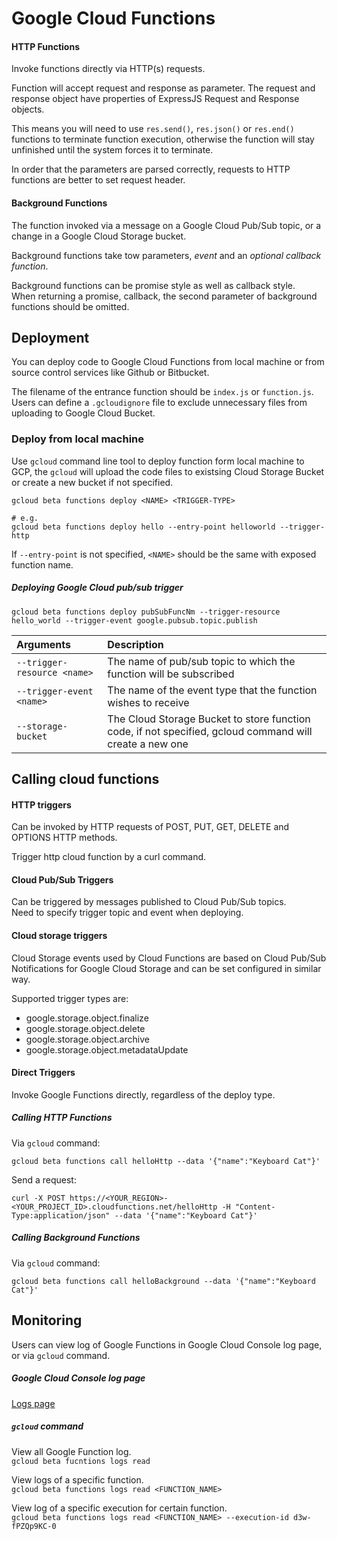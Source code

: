 # Google Cloud Functions

#### HTTP Functions
Invoke functions directly via HTTP(s) requests.

Function will accept request and response as parameter. The request and response object have properties of ExpressJS Request and Response objects.

This means you will need to use `res.send()`, `res.json()` or `res.end()` functions to terminate function execution, otherwise the function will stay unfinished until the system forces it to terminate.

In order that the parameters are parsed correctly, requests to HTTP functions are better to set request header.

#### Background Functions
The function invoked via a message on a Google Cloud Pub/Sub topic, or a change in a Google Cloud Storage bucket.  

Background functions take tow parameters, *event* and an *optional callback function*.

Background functions can be promise style as well as callback style.  
When returning a promise, callback, the second parameter of background functions should be omitted.


## Deployment
You can deploy code to Google Cloud Functions from local machine or from source control services like Github or Bitbucket.

The filename of the entrance function should be `index.js` or `function.js`.  
Users can define a `.gcloudignore` file to exclude unnecessary files from uploading to Google Cloud Bucket.


### Deploy from local machine
Use `gcloud` command line tool to deploy function form local machine to GCP, the `gcloud` will upload the code files to existsing Cloud Storage Bucket or create a new bucket if not specified.


```
gcloud beta functions deploy <NAME> <TRIGGER-TYPE>

# e.g.
gcloud beta functions deploy hello --entry-point helloworld --trigger-http
```

If `--entry-point` is not specified, `<NAME>` should be the same with exposed function name.

##### Deploying Google Cloud pub/sub trigger

```
gcloud beta functions deploy pubSubFuncNm --trigger-resource hello_world --trigger-event google.pubsub.topic.publish
```

Arguments | Description
:---- | :----
`--trigger-resource <name>` | The name of pub/sub topic to which the function will be subscribed
`--trigger-event <name>` | The name of the event type that the function wishes to receive
`--storage-bucket` | The Cloud Storage Bucket to store function code, if not specified, gcloud command will create a new one


## Calling cloud functions
#### HTTP triggers
Can be invoked by HTTP requests of POST, PUT, GET, DELETE and OPTIONS HTTP methods.

Trigger http cloud function by a curl command.

#### Cloud Pub/Sub Triggers
Can be triggered by messages published to Cloud Pub/Sub topics.  
Need to specify trigger topic and event when deploying.

#### Cloud storage triggers
Cloud Storage events used by Cloud Functions are based on Cloud Pub/Sub Notifications for Google Cloud Storage and can be set configured in similar way.

Supported trigger types are:

* google.storage.object.finalize
* google.storage.object.delete
* google.storage.object.archive
* google.storage.object.metadataUpdate

#### Direct Triggers
Invoke Google Functions directly, regardless of the deploy type.

##### Calling HTTP Functions
Via `gcloud` command:  

```
gcloud beta functions call helloHttp --data '{"name":"Keyboard Cat"}'
```

Send a request:

```
curl -X POST https://<YOUR_REGION>-<YOUR_PROJECT_ID>.cloudfunctions.net/helloHttp -H "Content-Type:application/json" --data '{"name":"Keyboard Cat"}'
```

##### Calling Background Functions
Via `gcloud` command:

```
gcloud beta functions call helloBackground --data '{"name":"Keyboard Cat"}'
```

## Monitoring
Users can view log of Google Functions in Google Cloud Console log page, or via `gcloud` command.

##### Google Cloud Console log page
[Logs page](https://console.cloud.google.com/project/_/logs?service=cloudfunctions.googleapis.com&_ga=2.11414653.-832273627.1514959745)

##### `gcloud` command
View all Google Function log.  
`gcloud beta fucntions logs read`

View logs of a specific function.  
`gcloud beta functions logs read <FUNCTION_NAME>`

View log of a specific execution for certain function.  
`gcloud beta functions logs read <FUNCTION_NAME> --execution-id d3w-fPZQp9KC-0`


